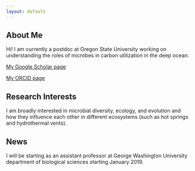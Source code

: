 ```yaml
---
layout: default
---
```


## About Me

Hi! I am currently a postdoc at Oregon State University working on understanding the roles of microbes in carbon utilization in the deep ocean. 

[My Google Scholar page](https://scholar.google.com/citations?user=9Vx-JTgAAAAJ&hl=en)

[My ORCID page](http://orcid.org/0000-0001-8353-3854)

## Research Interests

I am broadly interested in microbial diversity, ecology, and evolution and how they influence each other in different ecosystems (such as hot springs and hydrothermal vents). 

## News

I will be starting as an assistant professor at George Washington University department of biological sciences starting January 2019.
